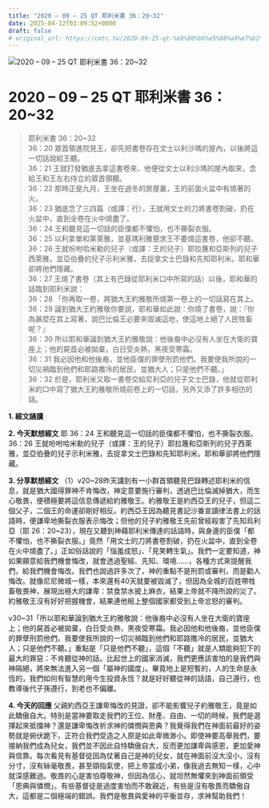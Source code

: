 ```yaml
---
title: "2020 – 09 – 25 QT 耶利米書 36：20~32"
date: 2025-04-12T03:09:52+0800
draft: false
# original_url: https://cmtc.tw/2020-09-25-qt-%e8%80%b6%e5%88%a9%e7%b1%b3%e6%9b%b8-36%ef%bc%9a2032
---
```


![2020 – 09 – 25 QT 耶利米書 36：20\~32](/images/qt.jpg   "2020 – 09 – 25 QT 耶利米書 36：20\~32")

# 2020 – 09 – 25 QT 耶利米書 36：20\~32

> 耶利米書 36：20\~32  
> 36：20 眾首領進院見王，卻先把書卷存在文士以利沙瑪的屋內，以後將這一切話說給王聽。  
> 36：21 王就打發猶底去拿這書卷來，他便從文士以利沙瑪的屋內取來，念給王和王左右侍立的眾首領聽。  
> 36：22 那時正是九月，王坐在過冬的房屋裏，王的前面火盆中有燒著的火。  
> 36：23 猶底念了三四篇（或譯：行），王就用文士的刀將書卷割破，扔在火盆中，直到全卷在火中燒盡了。  
> 36：24 王和聽見這一切話的臣僕都不懼怕，也不撕裂衣服。  
> 36：25 以利拿單和第萊雅，並基瑪利雅懇求王不要燒這書卷，他卻不聽。  
> 36：26 王就吩咐哈米勒的兒子（或譯：王的兒子）耶拉篾和亞斯列的兒子西萊雅，並亞伯疊的兒子示利米雅，去捉拿文士巴錄和先知耶利米。耶和華卻將他們隱藏。  
> 36：27 王燒了書卷（其上有巴錄從耶利米口中所寫的話）以後，耶和華的話臨到耶利米說：  
> 36：28 「你再取一卷，將猶大王約雅敬所燒第一卷上的一切話寫在其上。  
> 36：29 論到猶大王約雅敬你要說，耶和華如此說：你燒了書卷，說：『你為甚麼在其上寫著，說巴比倫王必要來毀滅這地，使這地上絕了人民牲畜呢？』  
> 36：30 所以耶和華論到猶大王約雅敬說：他後裔中必沒有人坐在大衛的寶座上；他的屍首必被拋棄，白日受炎熱，黑夜受寒霜。  
> 36：31 我必因他和他後裔，並他臣僕的罪孽刑罰他們。我要使我所說的一切災禍臨到他們和耶路撒冷的居民，並猶大人；只是他們不聽。」  
> 36：32 於是，耶利米又取一書卷交給尼利亞的兒子文士巴錄，他就從耶利米的口中寫了猶大王約雅敬所燒前卷上的一切話，另外又添了許多相彷的話。

**1. 經文誦讀**

**2.  今天默想經文**
耶 36：24 王和聽見這一切話的臣僕都不懼怕，也不撕裂衣服。  
36：26 王就吩咐哈米勒的兒子（或譯：王的兒子）耶拉篾和亞斯列的兒子西萊雅，並亞伯疊的兒子示利米雅，去捉拿文士巴錄和先知耶利米。耶和華卻將他們隱藏。

**3. 分享默想經文**
（1）v20\~28昨天講到有一小群首領聽見巴錄轉述耶利米的信息，就是猶大國得罪神不肯悔改，神定意要施行審判，透過巴比倫滅掉猶大，而生心敬畏，便積極要將這信息傳遞給約雅敬王。約雅敬王是約西亞王的兒子，但這二個父子，二個王的命運卻剛好相反。約西亞王因為聽見書記沙番宣讀律法書上的話語時，便謙卑地撕裂衣服表示悔改；但他的兒子約雅敬王先前曾經殺害了先知烏利亞（耶 26：20\~23），現在又聽到神藉耶利米傳達的話語時，與身邊的臣僕「都不懼怕，也不撕裂衣服。」竟然「用文士的刀將書卷割破，扔在火盆中，直到全卷在火中燒盡了。」正如俗話說的「惱羞成怒」、「見笑轉生氣」。我們一定要知道，神如果願意給我們機會悔改，就會透過聖經、先知、環境……，各種方式來提醒我們，給我們機會悔改。我們也說過許多次了，神的重點不是刑罰或審判，而是勸人悔改。就像尼尼微城一樣，本來還有40天就要被毀滅了，但因為全城的百姓帶牲畜敬畏神，展現出極大的謙卑：禁食禁水披上麻衣，結果上帝就不降所說的災了。約雅敬王沒有好好把握機會，結果連他賠上整個國家都受到上帝忿怒的審判。

v30\~31「所以耶和華論到猶大王約雅敬說：他後裔中必沒有人坐在大衛的寶座上；他的屍首必被拋棄，白日受炎熱，黑夜受寒霜。我必因他和他後裔，並他臣僕的罪孽刑罰他們。我要使我所說的一切災禍臨到他們和耶路撒冷的居民，並猶大人；只是他們不聽。」重點是「只是他們不聽」，這個「不聽」就是人類能夠犯下的最大的罪惡：不肯聽從神的話。比起世上的國家消滅，我們更應該害怕的是我們與神隔絕，將來無法進入另一個「屬神的國度」。畢竟地上是短暫的，人的生命是永恆的，我們如何有智慧的用今生投資永恆？就是好好聽從神的話語，自己遵行，也教導後代子孫遵行，到老也不偏離。

**4. 今天的回應**
父親約西亞王謙卑悔改的見證，卻不能影響兒子約雅敬王，竟是如此驕傲自大。特別是當神要取走我們的王位、財產、自由、一切的時候，我們是選擇起來抵擋神？還是謙卑悔改祈求神的憐憫與恩典？我覺得我們在神面前最好的姿勢就是俯伏跪下，正符合我們受造之人原是如此卑微渺小。即使神要高舉我們，要接納我們成為兒女，我們並不因此自恃驕傲自大，反而更加謙卑與感恩，更加愛神與信靠。每次看見有基督徒因為仗著自己是神的兒女，就在神面前沒大沒小，沒有分寸，沒有絲毫敬畏，甚至頤指氣使，把上帝當成小弟，像我過去無知一樣，心中就深感難過。敬畏的心是害怕尊敬神，但因為信心，就坦然無懼來到神面前領受「恩典與憐憫」。有些基督徒是過度害怕而不敢親近，有些是沒有敬畏而驕傲自大，這都是二個極端的錯誤。我們是敬畏與愛神的平衡並存，求神幫助我們！
